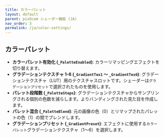 ```yaml
---
title: カラーパレット
layout: default
parent: pixOcam シェーダー機能 (JA)
nav_order: 3
permalink: /ja/color-settings/
---
```


## カラーパレット

*   **カラーパレット有効化 (`_PaletteEnabled`)**:
    カラーリマッピングエフェクトを切り替えます。
*   **グラデーションテクスチャ 1-6 (`_GradientTex1` ～ `_GradientTex6`)**:
    グラデーションテクスチャ（LUT）用のテクスチャスロットです。シェーダーは`グラデーションプリセット`で選択されたものを使用します。
*   **パレット段階数 (`_PaletteSteps`)**:
    グラデーションテクスチャからサンプリングされる個別の色数を減らします。よりバンディングされた見た目を作成します。
*   **パレット混合 (`_PaletteBlend`)**:
    元の画像の色（0）とリマップされたパレットの色（1）の間でブレンドします。
*   **グラデーションプリセット (`_GradientPreset`)**:
    エフェクトに使用する`カラーパレット`グラデーションテクスチャ（1～6）を選択します。 